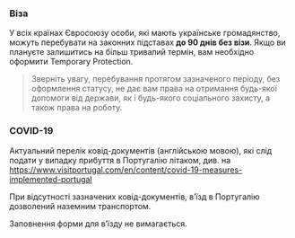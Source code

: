 ### Віза
У всіх країнах Євросоюзу особи, які мають українське громадянство, можуть перебувати на законних підставах **до 90 днів без візи**. Якщо ви плануєте залишитись на більш тривалий термін, вам необхідно оформити Temporary Protection.
>Зверніть увагу, перебування протягом зазначеного періоду, без оформлення статусу, не дає вам права на отримання будь-якої допомоги від держави, як і будь-якого соціального захисту, а також права на роботу.
### COVID-19
Актуальний перелік ковід-документів (англійською мовою), які слід подати у випадку прибуття в Португалію літаком, див. на https://www.visitportugal.com/en/content/covid-19-measures-implemented-portugal

При відсутності зазначених ковід-документів, в’їзд в Португалію дозволений наземним транспортом.

Заповнення форми для в’їзду не вимагається.